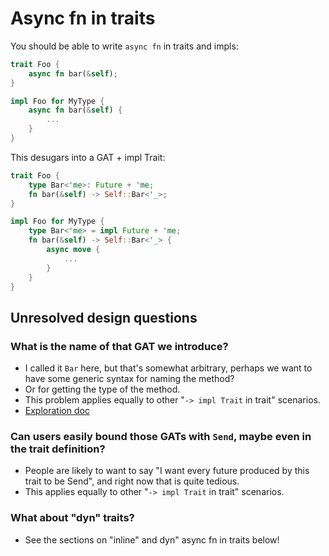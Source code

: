 # Async fn in traits

You should be able to write `async fn` in traits and impls:

```rust
trait Foo {
    async fn bar(&self);
}

impl Foo for MyType {
    async fn bar(&self) {
        ...
    }
}
```

This desugars into a GAT + impl Trait:

```rust
trait Foo {
    type Bar<'me>: Future + 'me;
    fn bar(&self) -> Self::Bar<'_>;
}

impl Foo for MyType {
    type Bar<'me> = impl Future + 'me;
    fn bar(&self) -> Self::Bar<'_> {
        async move {
            ...
        }
    }
}
```

## Unresolved design questions

### What is the name of that GAT we introduce?

- I called it `Bar` here, but that's somewhat arbitrary, perhaps we want to have some generic syntax for naming the method?
- Or for getting the type of the method.
- This problem applies equally to other "`-> impl Trait` in trait" scenarios.
- [Exploration doc](https://hackmd.io/IISsYc0fTGSSm2MiMqby4A)

### Can users easily bound those GATs with `Send`, maybe even in the trait definition?

- People are likely to want to say "I want every future produced by this trait to be Send", and right now that is quite tedious.
- This applies equally to other "`-> impl Trait` in trait" scenarios.

### What about "dyn" traits?

- See the sections on "inline" and dyn" async fn in traits below!
